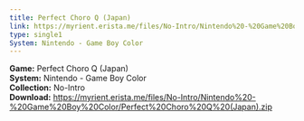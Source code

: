 ```yaml
---
title: Perfect Choro Q (Japan)
link: https://myrient.erista.me/files/No-Intro/Nintendo%20-%20Game%20Boy%20Color/Perfect%20Choro%20Q%20(Japan).zip
type: single1
System: Nintendo - Game Boy Color
---
```

<b>Game:</b> Perfect Choro Q (Japan)<br>
<b>System:</b> Nintendo - Game Boy Color<br>
<b>Collection:</b> No-Intro<br>
<b>Download:</b> https://myrient.erista.me/files/No-Intro/Nintendo%20-%20Game%20Boy%20Color/Perfect%20Choro%20Q%20(Japan).zip